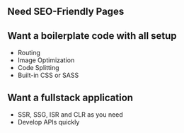 ## Need SEO-Friendly Pages

## Want a boilerplate code with all setup

- Routing
- Image Optimization
- Code Splitting
- Built-in CSS or SASS

## Want a fullstack application

- SSR, SSG, ISR and CLR as you need
- Develop APIs quickly
